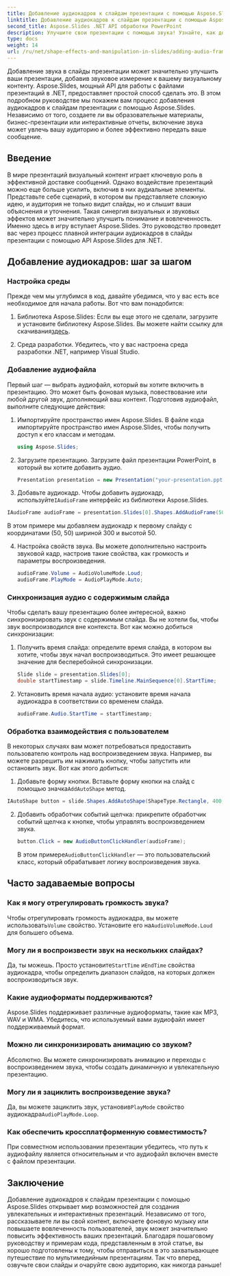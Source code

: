 ```yaml
---
title: Добавление аудиокадров к слайдам презентации с помощью Aspose.Slides
linktitle: Добавление аудиокадров к слайдам презентации с помощью Aspose.Slides
second_title: Aspose.Slides .NET API обработки PowerPoint
description: Улучшите свои презентации с помощью звука! Узнайте, как добавлять аудиокадры к слайдам презентации с помощью API Aspose.Slides для .NET. Получите пошаговые инструкции и примеры кода.
type: docs
weight: 14
url: /ru/net/shape-effects-and-manipulation-in-slides/adding-audio-frames/
---
```


Добавление звука в слайды презентации может значительно улучшить ваши презентации, добавив звуковое измерение к вашему визуальному контенту. Aspose.Slides, мощный API для работы с файлами презентаций в .NET, предоставляет простой способ сделать это. В этом подробном руководстве мы покажем вам процесс добавления аудиокадров к слайдам презентации с помощью Aspose.Slides. Независимо от того, создаете ли вы образовательные материалы, бизнес-презентации или интерактивные отчеты, включение звука может увлечь вашу аудиторию и более эффективно передать ваше сообщение.

## Введение

В мире презентаций визуальный контент играет ключевую роль в эффективной доставке сообщений. Однако воздействие презентаций можно еще больше усилить, включив в них аудиальные элементы. Представьте себе сценарий, в котором вы представляете сложную идею, и аудитория не только видит слайды, но и слышит ваши объяснения и уточнения. Такая синергия визуальных и звуковых эффектов может значительно улучшить понимание и вовлеченность. Именно здесь в игру вступает Aspose.Slides. Это руководство проведет вас через процесс плавной интеграции аудиокадров в слайды презентации с помощью API Aspose.Slides для .NET.

## Добавление аудиокадров: шаг за шагом

### Настройка среды

Прежде чем мы углубимся в код, давайте убедимся, что у вас есть все необходимое для начала работы. Вот что вам понадобится:

1.  Библиотека Aspose.Slides: Если вы еще этого не сделали, загрузите и установите библиотеку Aspose.Slides. Вы можете найти ссылку для скачивания[здесь](https://releases.aspose.com/slides/net/).

2. Среда разработки. Убедитесь, что у вас настроена среда разработки .NET, например Visual Studio.

### Добавление аудиофайла

Первый шаг — выбрать аудиофайл, который вы хотите включить в презентацию. Это может быть фоновая музыка, повествование или любой другой звук, дополняющий ваш контент. Подготовив аудиофайл, выполните следующие действия:

1. Импортируйте пространство имен Aspose.Slides. В файле кода импортируйте пространство имен Aspose.Slides, чтобы получить доступ к его классам и методам.

   ```csharp
   using Aspose.Slides;
   ```

2. Загрузите презентацию. Загрузите файл презентации PowerPoint, в который вы хотите добавить аудио.

   ```csharp
   Presentation presentation = new Presentation("your-presentation.pptx");
   ```

3.  Добавьте аудиокадр. Чтобы добавить аудиокадр, используйте`IAudioFrame` интерфейс из библиотеки Aspose.Slides.

   ```csharp
   IAudioFrame audioFrame = presentation.Slides[0].Shapes.AddAudioFrame(50, 50, 300, 50, "path-to-your-audio-file.mp3");
   ```

   В этом примере мы добавляем аудиокадр к первому слайду с координатами (50, 50) шириной 300 и высотой 50.

4. Настройка свойств звука. Вы можете дополнительно настроить звуковой кадр, настроив такие свойства, как громкость и параметры воспроизведения.

   ```csharp
   audioFrame.Volume = AudioVolumeMode.Loud;
   audioFrame.PlayMode = AudioPlayMode.Auto;
   ```

### Синхронизация аудио с содержимым слайда

Чтобы сделать вашу презентацию более интересной, важно синхронизировать звук с содержимым слайда. Вы не хотели бы, чтобы звук воспроизводился вне контекста. Вот как можно добиться синхронизации:

1. Получить время слайда: определите время слайда, в котором вы хотите, чтобы звук начал воспроизводиться. Это имеет решающее значение для бесперебойной синхронизации.

   ```csharp
   Slide slide = presentation.Slides[0];
   double startTimestamp = slide.Timeline.MainSequence[0].StartTime;
   ```

2. Установить время начала аудио: установите время начала аудиокадра в соответствии со временем слайда.

   ```csharp
   audioFrame.Audio.StartTime = startTimestamp;
   ```

### Обработка взаимодействия с пользователем

В некоторых случаях вам может потребоваться предоставить пользователю контроль над воспроизведением звука. Например, вы можете разрешить им нажимать кнопку, чтобы запустить или остановить звук. Вот как этого добиться:

1.  Добавьте форму кнопки. Вставьте форму кнопки на слайд с помощью значка`AddAutoShape` метод.

   ```csharp
   IAutoShape button = slide.Shapes.AddAutoShape(ShapeType.Rectangle, 400, 200, 100, 30);
   ```

2. Добавить обработчик событий щелчка: прикрепите обработчик событий щелчка к кнопке, чтобы управлять воспроизведением звука.

   ```csharp
   button.Click = new AudioButtonClickHandler(audioFrame);
   ```

    В этом примере`AudioButtonClickHandler` — это пользовательский класс, который обрабатывает логику воспроизведения звука.

## Часто задаваемые вопросы

### Как я могу отрегулировать громкость звука?

 Чтобы отрегулировать громкость аудиокадра, вы можете использовать`Volume` свойство. Установите его на`AudioVolumeMode.Loud` для большего объема.

### Могу ли я воспроизвести звук на нескольких слайдах?

 Да, ты можешь. Просто установите`StartTime` и`EndTime` свойства аудиокадра, чтобы определить диапазон слайдов, на которых должен воспроизводиться звук.

### Какие аудиоформаты поддерживаются?

Aspose.Slides поддерживает различные аудиоформаты, такие как MP3, WAV и WMA. Убедитесь, что используемый вами аудиофайл имеет поддерживаемый формат.

### Можно ли синхронизировать анимацию со звуком?

Абсолютно. Вы можете синхронизировать анимацию и переходы с воспроизведением звука, чтобы создать динамичную и увлекательную презентацию.

### Могу ли я зациклить воспроизведение звука?

 Да, вы можете зациклить звук, установив`PlayMode` свойство аудиокадра`AudioPlayMode.Loop`.

### Как обеспечить кроссплатформенную совместимость?

При совместном использовании презентации убедитесь, что путь к аудиофайлу является относительным и что аудиофайл включен вместе с файлом презентации.

## Заключение

Добавление аудиокадров к слайдам презентации с помощью Aspose.Slides открывает мир возможностей для создания увлекательных и интерактивных презентаций. Независимо от того, рассказываете ли вы свой контент, включаете фоновую музыку или повышаете вовлеченность пользователей, звук может значительно повысить эффективность ваших презентаций. Благодаря пошаговому руководству и примерам кода, представленным в этой статье, вы хорошо подготовлены к тому, чтобы отправиться в это захватывающее путешествие по мультимедийным презентациям. Так что вперед, озвучьте свои слайды и очаруйте свою аудиторию, как никогда раньше!